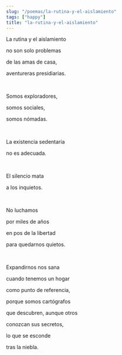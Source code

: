 ```yaml
---
slug: "/poemas/la-rutina-y-el-aislamiento"
tags: ["happy"]
title: "la-rutina-y-el-aislamiento"
---
```

La rutina y el aislamiento

no son solo problemas

de las amas de casa,

aventureras presidiarias.

&nbsp;

Somos exploradores,

somos sociales,

somos nómadas.

&nbsp;

La existencia sedentaria

no es adecuada.

&nbsp;

El silencio mata

a los inquietos.

&nbsp;

No luchamos

por miles de años

en pos de la libertad

para quedarnos quietos.

&nbsp;

Expandirnos nos sana

cuando tenemos un hogar

como punto de referencia,

porque somos cartógrafos

que descubren, aunque otros

conozcan sus secretos,

lo que se esconde

tras la niebla.